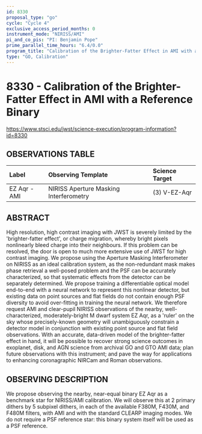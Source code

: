```yaml
---
id: 8330
proposal_type: "go"
cycle: "Cycle 4"
exclusive_access_period_months: 0
instrument_mode: "NIRISS/AMI"
pi_and_co_pis: "PI: Benjamin Pope"
prime_parallel_time_hours: "6.4/0.0"
program_title: "Calibration of the Brighter-Fatter Effect in AMI with a Reference Binary"
type: "GO, Calibration"
---
```

# 8330 - Calibration of the Brighter-Fatter Effect in AMI with a Reference Binary
https://www.stsci.edu/jwst/science-execution/program-information?id=8330
## OBSERVATIONS TABLE
| Label        | Observing Template                    | Science Target |
| :----------- | :------------------------------------ | :------------- |
| EZ Aqr - AMI | NIRISS Aperture Masking Interferometry | (3) V-EZ-Aqr   |

## ABSTRACT

High resolution, high contrast imaging with JWST is severely limited by the 'brighter-fatter effect', or charge migration, whereby bright pixels nonlinearly bleed charge into their neighbours. If this problem can be resolved, the door is open to much more extensive use of JWST for high contrast imaging. We propose using the Aperture Masking Interferometer on NIRISS as an ideal calibration system, as the non-redundant mask makes phase retrieval a well-posed problem and the PSF can be accurately characterized, so that systematic effects from the detector can be separately determined. We propose training a differentiable optical model end-to-end with a neural network to represent this nonlinear detector, but existing data on point sources and flat fields do not contain enough PSF diversity to avoid over-fitting in training the neural network. We therefore request AMI and clear-pupil NIRISS observations of the nearby, well-characterized, moderately-bright M dwarf system EZ Aqr, as a 'ruler' on the sky whose precisely-known geometry will unambiguously constrain a detector model in conjunction with existing point source and flat field observations. With an accurate, data-driven model of the brighter-fatter effect in hand, it will be possible to recover strong science outcomes in exoplanet, disk, and AGN science from archival GO and GTO AMI data; plan future observations with this instrument; and pave the way for applications to enhancing coronagraphic NIRCam and Roman observations.

## OBSERVING DESCRIPTION

We propose observing the nearby, near-equal binary EZ Aqr as a benchmark star for NIRISS/AMI calibration. We will observe this at 2 primary dithers by 5 subpixel dithers, in each of the available F380M, F430M, and F480M filters, with AMI and with the standard CLEARP imaging modes. We do not require a PSF reference star: this binary system itself will be used as a PSF reference.